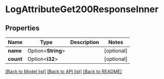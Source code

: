 # LogAttributeGet200ResponseInner

## Properties

Name | Type | Description | Notes
------------ | ------------- | ------------- | -------------
**name** | Option<**String**> |  | [optional]
**count** | Option<**i32**> |  | [optional]

[[Back to Model list]](../README.md#documentation-for-models) [[Back to API list]](../README.md#documentation-for-api-endpoints) [[Back to README]](../README.md)


